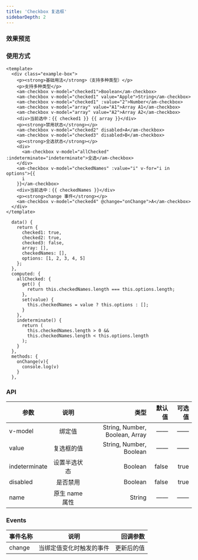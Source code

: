 ```yaml
---
title: 'Checkbox 复选框'
sidebarDepth: 2
---
```


### 效果预览

<ClientOnly>
  <checkbox-demo-1/>
</ClientOnly>

### 使用方式

```vue{4}
<template>
  <div class="example-box">
    <p><strong>基础用法</strong>（支持多种类型）</p>
    <p>支持多种类型</p>
    <am-checkbox v-model="checked1">Boolean</am-checkbox>
    <am-checkbox v-model="checked1" value="Apple">String</am-checkbox>
    <am-checkbox v-model="checked1" :value="2">Number</am-checkbox>
    <am-checkbox v-model="array" value="A1">Array A1</am-checkbox>
    <am-checkbox v-model="array" value="A2">Array A2</am-checkbox>
    <div>当前选中：{{ checked1 }} {{ array }}</div>
    <p><strong>禁用状态</strong></p>
    <am-checkbox v-model="checked2" disabled>A</am-checkbox>
    <am-checkbox v-model="checked3" disabled>B</am-checkbox>
    <p><strong>全选状态</strong></p>
    <div>
      <am-checkbox v-model="allChecked" :indeterminate="indeterminate">全选</am-checkbox>
    </div>
    <am-checkbox v-model="checkedNames" :value="i" v-for="i in options">{{
      i
    }}</am-checkbox>
    <div>当前选中：{{ checkedNames }}</div>
    <p><strong>change 事件</strong></p>
    <am-checkbox v-model="checked4" @change="onChange">A</am-checkbox>
  </div>
</template>
```

```js{4}
  data() {
    return {
      checked1: true,
      checked2: true,
      checked3: false,
      array: [],
      checkedNames: [],
      options: [1, 2, 3, 4, 5]
    };
  },
  computed: {
    allChecked: {
      get() {
        return this.checkedNames.length === this.options.length;
      },
      set(value) {
        this.checkedNames = value ? this.options : [];
      }
    },
    indeterminate() {
      return (
        this.checkedNames.length > 0 &&
        this.checkedNames.length < this.options.length
      );
    }
  },
  methods: {
    onChange(v){
      console.log(v)
    }
  },
```

### API

| 参数          |      说明      |                           类型 | 默认值 | 可选值 |
| ------------- | :------------: | -----------------------------: | -----: | -----: |
| v-model       |     绑定值     | String, Number, Boolean, Array |     —— |     —— |
| value         |   复选框的值   |        String, Number, Boolean |     —— |     —— |
| indeterminate |  设置半选状态  |                        Boolean |  false |   true |
| disabled      |    是否禁用    |                        Boolean |  false |   true |
| name          | 原生 name 属性 |                         String |     —— |     —— |

### Events

| 事件名称 |           说明           |   回调参数 |
| -------- | :----------------------: | ---------: |
| change   | 当绑定值变化时触发的事件 | 更新后的值 |
